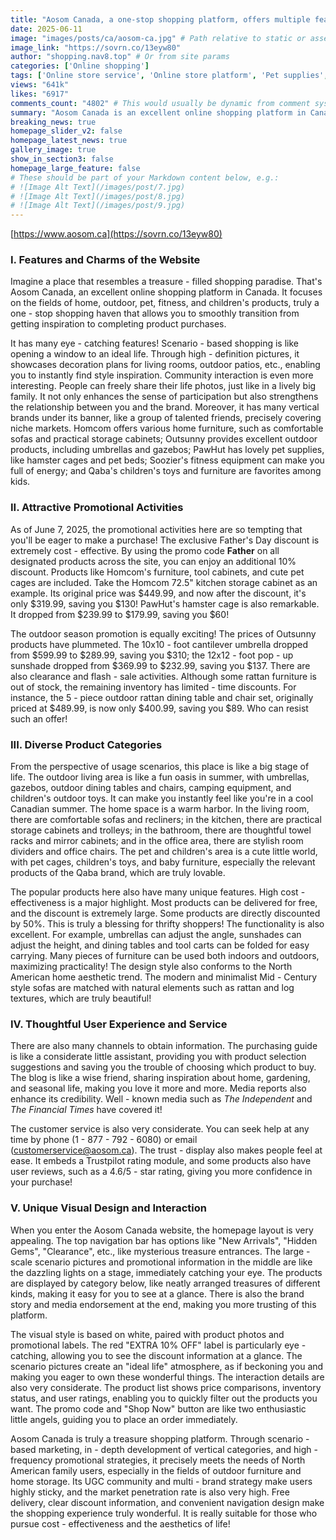 ```yaml
---
title: "Aosom Canada, a one-stop shopping platform, offers multiple features and great discounts. Come and shop now!"
date: 2025-06-11
image: "images/posts/ca/aosom-ca.jpg" # Path relative to static or assets
image_link: "https://sovrn.co/13eyw80"
author: "shopping.nav8.top" # Or from site params
categories: ['Online shopping']
tags: ['Online store service', 'Online store platform', 'Pet supplies', 'Household items', 'Furniture', 'Outdoor supplies', "Children's products", 'Sports goods', 'Free delivery service', 'Customer service', 'Purchase guide service', 'Blogs and information services']
views: "641k"
likes: "6917"
comments_count: "4802" # This would usually be dynamic from comment system
summary: "Aosom Canada is an excellent online shopping platform in Canada, focusing on multiple fields and featuring functions such as scene-based shopping. As of June 7, 2025, it offers attractive promotions, with a rich variety of product categories. Its popular products are highly cost - effective and have practical designs. It provides multiple channels for users to obtain information, offers considerate services, and has a website with good design and interaction, precisely meeting the needs of North American families."
breaking_news: true   
homepage_slider_v2: false  
homepage_latest_news: true  
gallery_image: true  
show_in_section3: false
homepage_large_feature: false
# These should be part of your Markdown content below, e.g.:
# ![Image Alt Text](/images/post/7.jpg)
# ![Image Alt Text](/images/post/8.jpg)
# ![Image Alt Text](/images/post/9.jpg)
---
```

[https://www.aosom.ca](https://sovrn.co/13eyw80)
### I. Features and Charms of the Website
Imagine a place that resembles a treasure - filled shopping paradise. That's Aosom Canada, an excellent online shopping platform in Canada. It focuses on the fields of home, outdoor, pet, fitness, and children's products, truly a one - stop shopping haven that allows you to smoothly transition from getting inspiration to completing product purchases.

It has many eye - catching features! Scenario - based shopping is like opening a window to an ideal life. Through high - definition pictures, it showcases decoration plans for living rooms, outdoor patios, etc., enabling you to instantly find style inspiration. Community interaction is even more interesting. People can freely share their life photos, just like in a lively big family. It not only enhances the sense of participation but also strengthens the relationship between you and the brand. Moreover, it has many vertical brands under its banner, like a group of talented friends, precisely covering niche markets. Homcom offers various home furniture, such as comfortable sofas and practical storage cabinets; Outsunny provides excellent outdoor products, including umbrellas and gazebos; PawHut has lovely pet supplies, like hamster cages and pet beds; Soozier's fitness equipment can make you full of energy; and Qaba's children's toys and furniture are favorites among kids.

### II. Attractive Promotional Activities
As of June 7, 2025, the promotional activities here are so tempting that you'll be eager to make a purchase! The exclusive Father's Day discount is extremely cost - effective. By using the promo code **Father** on all designated products across the site, you can enjoy an additional 10% discount. Products like Homcom's furniture, tool cabinets, and cute pet cages are included. Take the Homcom 72.5" kitchen storage cabinet as an example. Its original price was $449.99, and now after the discount, it's only $319.99, saving you $130! PawHut's hamster cage is also remarkable. It dropped from $239.99 to $179.99, saving you $60!

The outdoor season promotion is equally exciting! The prices of Outsunny products have plummeted. The 10x10 - foot cantilever umbrella dropped from $599.99 to $289.99, saving you $310; the 12x12 - foot pop - up sunshade dropped from $369.99 to $232.99, saving you $137. There are also clearance and flash - sale activities. Although some rattan furniture is out of stock, the remaining inventory has limited - time discounts. For instance, the 5 - piece outdoor rattan dining table and chair set, originally priced at $489.99, is now only $400.99, saving you $89. Who can resist such an offer!

### III. Diverse Product Categories
From the perspective of usage scenarios, this place is like a big stage of life. The outdoor living area is like a fun oasis in summer, with umbrellas, gazebos, outdoor dining tables and chairs, camping equipment, and children's outdoor toys. It can make you instantly feel like you're in a cool Canadian summer. The home space is a warm harbor. In the living room, there are comfortable sofas and recliners; in the kitchen, there are practical storage cabinets and trolleys; in the bathroom, there are thoughtful towel racks and mirror cabinets; and in the office area, there are stylish room dividers and office chairs. The pet and children's area is a cute little world, with pet cages, children's toys, and baby furniture, especially the relevant products of the Qaba brand, which are truly lovable.

The popular products here also have many unique features. High cost - effectiveness is a major highlight. Most products can be delivered for free, and the discount is extremely large. Some products are directly discounted by 50%. This is truly a blessing for thrifty shoppers! The functionality is also excellent. For example, umbrellas can adjust the angle, sunshades can adjust the height, and dining tables and tool carts can be folded for easy carrying. Many pieces of furniture can be used both indoors and outdoors, maximizing practicality! The design style also conforms to the North American home aesthetic trend. The modern and minimalist Mid - Century style sofas are matched with natural elements such as rattan and log textures, which are truly beautiful!

### IV. Thoughtful User Experience and Service
There are also many channels to obtain information. The purchasing guide is like a considerate little assistant, providing you with product selection suggestions and saving you the trouble of choosing which product to buy. The blog is like a wise friend, sharing inspiration about home, gardening, and seasonal life, making you love it more and more. Media reports also enhance its credibility. Well - known media such as *The Independent* and *The Financial Times* have covered it!

The customer service is also very considerate. You can seek help at any time by phone (1 - 877 - 792 - 6080) or email (customerservice@aosom.ca). The trust - display also makes people feel at ease. It embeds a Trustpilot rating module, and some products also have user reviews, such as a 4.6/5 - star rating, giving you more confidence in your purchase!

### V. Unique Visual Design and Interaction
When you enter the Aosom Canada website, the homepage layout is very appealing. The top navigation bar has options like "New Arrivals", "Hidden Gems", "Clearance", etc., like mysterious treasure entrances. The large - scale scenario pictures and promotional information in the middle are like the dazzling lights on a stage, immediately catching your eye. The products are displayed by category below, like neatly arranged treasures of different kinds, making it easy for you to see at a glance. There is also the brand story and media endorsement at the end, making you more trusting of this platform.

The visual style is based on white, paired with product photos and promotional labels. The red "EXTRA 10% OFF" label is particularly eye - catching, allowing you to see the discount information at a glance. The scenario pictures create an "ideal life" atmosphere, as if beckoning you and making you eager to own these wonderful things. The interaction details are also very considerate. The product list shows price comparisons, inventory status, and user ratings, enabling you to quickly filter out the products you want. The promo code and "Shop Now" button are like two enthusiastic little angels, guiding you to place an order immediately.

Aosom Canada is truly a treasure shopping platform. Through scenario - based marketing, in - depth development of vertical categories, and high - frequency promotional strategies, it precisely meets the needs of North American family users, especially in the fields of outdoor furniture and home storage. Its UGC community and multi - brand strategy make users highly sticky, and the market penetration rate is also very high. Free delivery, clear discount information, and convenient navigation design make the shopping experience truly wonderful. It is really suitable for those who pursue cost - effectiveness and the aesthetics of life! 
